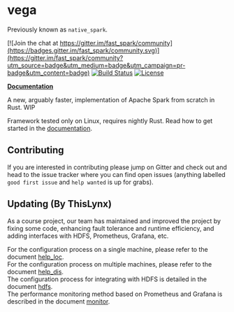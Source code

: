 # vega

Previously known as `native_spark`.

[![Join the chat at https://gitter.im/fast_spark/community](https://badges.gitter.im/fast_spark/community.svg)](https://gitter.im/fast_spark/community?utm_source=badge&utm_medium=badge&utm_campaign=pr-badge&utm_content=badge)
[![Build Status](https://travis-ci.org/rajasekarv/native_spark.svg?branch=master)](https://travis-ci.org/rajasekarv/native_spark)
[![License](https://img.shields.io/badge/License-Apache%202.0-blue.svg)](https://opensource.org/licenses/Apache-2.0)

**[Documentation](https://rajasekarv.github.io/vega/)**

A new, arguably faster, implementation of Apache Spark from scratch in Rust. WIP

Framework tested only on Linux, requires nightly Rust. Read how to get started in the [documentation](https://rajasekarv.github.io/vega/chapter_1.html).

## Contributing

If you are interested in contributing please jump on Gitter and check out and head to the issue tracker where you can find open issues (anything labelled `good first issue` and `help wanted` is up for grabs).

## Updating (By ThisLynx)
As a course project, our team has maintained and improved the project by fixing some code, enhancing fault tolerance and runtime efficiency, and adding interfaces with HDFS, Prometheus, Grafana, etc.

For the configuration process on a single machine, please refer to the document [help_loc](./user_guide/src/chapter_2.md).   
For the configuration process on multiple machines, please refer to the document [help_dis](./user_guide/src/chapter_3.md).    
The configuration process for integrating with HDFS is detailed in the document [hdfs](./user_guide/src/chapter_4.md).    
The performance monitoring method based on Prometheus and Grafana is described in the document [monitor](./user_guide/src/chapter_5.md).   

